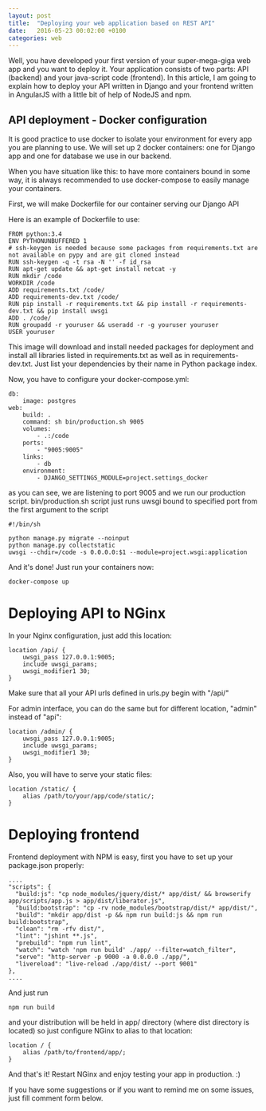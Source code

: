 ```yaml
---
layout: post
title:  "Deploying your web application based on REST API"
date:   2016-05-23 00:02:00 +0100
categories: web
---
```


Well, you have developed your first version of your super-mega-giga web app and you want to deploy it. Your application consists of
two parts: API (backend) and your java-script code (frontend). In this article, I am going to explain how to deploy your API
written in Django and your frontend written in AngularJS with a little bit of help of NodeJS and npm. 

API deployment - Docker configuration
----------------------------------------

It is good practice to use docker to isolate your environment for every app you are planning to use. We will set up 2 docker containers: one for Django app and one for database we use in our backend. 

When you have situation like this: to have more containers bound in some way, it is always recommended to use docker-compose to 
easily manage your containers. 

First, we will make Dockerfile for our container serving our Django API

Here is an example of Dockerfile to use:

	FROM python:3.4
	ENV PYTHONUNBUFFERED 1
	# ssh-keygen is needed because some packages from requirements.txt are not available on pypy and are git cloned instead
	RUN ssh-keygen -q -t rsa -N '' -f id_rsa
	RUN apt-get update && apt-get install netcat -y
	RUN mkdir /code
	WORKDIR /code
	ADD requirements.txt /code/
	ADD requirements-dev.txt /code/
	RUN pip install -r requirements.txt && pip install -r requirements-dev.txt && pip install uwsgi
	ADD . /code/
	RUN groupadd -r youruser && useradd -r -g youruser youruser
	USER youruser

This image will download and install needed packages for deployment and install all libraries listed in requirements.txt as well as in
requirements-dev.txt. Just list your dependencies by their name in Python package index. 

Now, you have to configure your docker-compose.yml:

	db:
	    image: postgres
	web:
	    build: .
	    command: sh bin/production.sh 9005
	    volumes:
	        - .:/code
	    ports:
	        - "9005:9005"
	    links:
	        - db
	    environment:
	        - DJANGO_SETTINGS_MODULE=project.settings_docker

as you can see, we are listening to port 9005 and we run our production script. bin/production.sh script just runs uwsgi
bound to specified port from the first argument to the script

	#!/bin/sh

	python manage.py migrate --noinput
	python manage.py collectstatic
	uwsgi --chdir=/code -s 0.0.0.0:$1 --module=project.wsgi:application

And it's done! Just run your containers now:

	docker-compose up 

Deploying API to NGinx
========================

In your Nginx configuration, just add this location:

	location /api/ {
		uwsgi_pass 127.0.0.1:9005;
		include uwsgi_params;
		uwsgi_modifier1 30;
	}

Make sure that all your API urls defined in urls.py begin with "/api/" 

For admin interface, you can do the same but for different location, "admin" instead of "api":


	location /admin/ {
		uwsgi_pass 127.0.0.1:9005;
		include uwsgi_params;
		uwsgi_modifier1 30;
	}

Also, you will have to serve your static files:

	location /static/ {
		alias /path/to/your/app/code/static/;
	}

Deploying frontend
==================

Frontend deployment with NPM is easy, first you have to set up your package.json properly:

	....
	"scripts": {
	  "build:js": "cp node_modules/jquery/dist/* app/dist/ && browserify app/scripts/app.js > app/dist/liberator.js",
	  "build:bootstrap": "cp -rv node_modules/bootstrap/dist/* app/dist/",
	  "build": "mkdir app/dist -p && npm run build:js && npm run build:bootstrap",
	  "clean": "rm -rfv dist/",
	  "lint": "jshint **.js",
	  "prebuild": "npm run lint",
	  "watch": "watch 'npm run build' ./app/ --filter=watch_filter",
	  "serve": "http-server -p 9000 -a 0.0.0.0 ./app/",
	  "livereload": "live-reload ./app/dist/ --port 9001"
	},
	....

And just run 

	npm run build

and your distribution will be held in app/ directory (where dist directory is located) so just configure NGinx to alias to that location:

	location / {
		alias /path/to/frontend/app/;
	}

And that's it! Restart NGinx and enjoy testing your app in production. :)

If you have some suggestions or if you want to remind me on some issues, just fill comment form below. 
